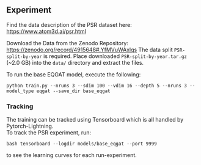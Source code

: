 ## Experiment
Find the data description of the PSR dataset here: https://www.atom3d.ai/psr.html

Download the Data from the Zenodo Repository: https://zenodo.org/record/4915648#.YfMVuWAxlqs
The data split `PSR-split-by-year` is required.
Place downloaded `PSR-split-by-year.tar.gz` (~2.0 GB) into the `data/` directory and extract the files.

To run the base EQGAT model, execute the following:

`python train.py --nruns 3 --sdim 100 --vdim 16 --depth 5 --nruns 3 --model_type eqgat --save_dir base_eqgat`

### Tracking
The training can be tracked using Tensorboard which is all handled by Pytorch-Lightning.  
To track the PSR experiment, run:
```
bash tensorboard --logdir models/base_eqgat --port 9999
```
to see the learning curves for each run-experiment.